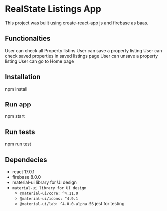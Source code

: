# RealState Listings App

This project was built using create-react-app js and firebase as baas.

## Functionalties
User can check all Property listins
User can save a property listing
User can check saved properties in saved listings page
User can unsave a property listing
User can go to Home page

## Installation

npm install

## Run app

npm start

## Run tests

npm run test


## Dependecies
* react 17.0.1
* firebase 8.0.0
* material-ui library for UI design
* `material-ui library for UI design`
  * `@material-ui/core: ^4.11.0`
  * `@material-ui/icons: ^4.9.1`
  * `@material-ui/lab: ^4.0.0-alpha.56`
jest for testing



